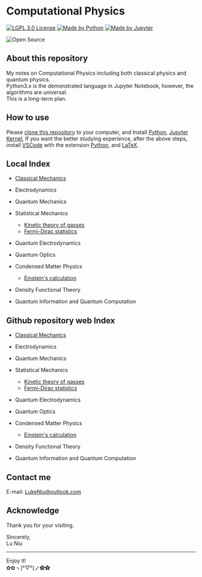 # Computational Physics

[![LGPL 3.0 License](https://github.com/ConAntares/Temples/blob/master/Attachments/LicenseLGPL3.0.svg)](https://www.gnu.org/licenses/lgpl-3.0)
[![Made by Python](https://github.com/ConAntares/Temples/blob/master/Attachments/MadebyPython.svg)](https://www.python.org/)
[![Made by Jupyter](https://github.com/ConAntares/Temples/blob/master/Attachments/MadebyJupyter.svg)](https://jupyter.org/)

![Open Source](https://github.com/ConAntares/Temples/blob/master/Attachments/OpenSource.svg)

## About this repository

My notes on Computational Physics including both classical physics and quantum physics.  
Python3.x is the demonstrated language in Jupyter Notebook, however, the algorithms are universal.  
This is a long-term plan.

## How to use

Please [clone this repository](https://github.com/Photonico/Computational_Physics.git) to your computer, and Install [Python](https://www.python.org/), [Jupyter Kernel](https://jupyter.org/), If you want the better studying experience, after the above steps, install [VSCode](https://code.visualstudio.com/) with the extension [Python](https://marketplace.visualstudio.com/items?itemName=ms-python.python), and [LaTeX](https://www.latex-project.org/).

## Local Index

* [Classical Mechanics](Classical%20Mechanics/README.md)  

* Electrodynamics  

* Quantum Mechanics  

* Statistical Mechanics  
  * [Kinetic theory of gasses](Thermodynamics/Kinetic%20theory%20of%20gases.ipynb)  
  * [Fermi-Dirac statistics](Statistical%20Mechanics/Fermi-Dirac%20statistics.ipynb)  

* Quantum Electrodynamics  

* Quantum Optics  

* Condensed Matter Physics  
  * [Einstein's calculation](Condensed%20Matter%20Physics/Einstein's%20calculation.ipynb)  

* Density Functional Theory  

* Quantum Information and Quantum Computation  

## Github repository web Index

* [Classical Mechanics](Classical%20Mechanics/README.md)  

* Electrodynamics  

* Quantum Mechanics  

* Statistical Mechanics  
  * [Kinetic theory of gasses](Thermodynamics/Kinetic%20theory%20of%20gases.ipynb)  
  * [Fermi-Dirac statistics](Statistical%20Mechanics/Fermi-Dirac%20statistics.ipynb)  

* Quantum Electrodynamics  

* Quantum Optics  

* Condensed Matter Physics  
  * [Einstein's calculation](Condensed%20Matter%20Physics/Einstein's%20calculation.ipynb)  

* Density Functional Theory  

* Quantum Information and Quantum Computation 

## Contact me

E-mail: LukeNiu@outlook.com  

## Acknowledge

Thank you for your visiting.

Sincerely,  
Lu Niu

----
Enjoy it!  
✿✿ヽ(°▽°)ノ✿✿
